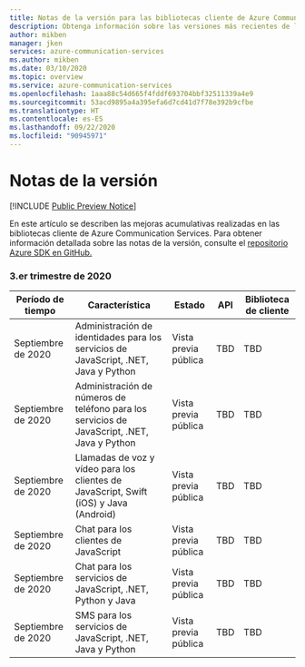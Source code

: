 ```yaml
---
title: Notas de la versión para las bibliotecas cliente de Azure Communication Services
description: Obtenga información sobre las versiones más recientes de la biblioteca cliente.
author: mikben
manager: jken
services: azure-communication-services
ms.author: mikben
ms.date: 03/10/2020
ms.topic: overview
ms.service: azure-communication-services
ms.openlocfilehash: 1aaa88c54d665f4fddf693704bbf32511339a4e9
ms.sourcegitcommit: 53acd9895a4a395efa6d7cd41d7f78e392b9cfbe
ms.translationtype: HT
ms.contentlocale: es-ES
ms.lasthandoff: 09/22/2020
ms.locfileid: "90945971"
---
```

# <a name="release-notes"></a>Notas de la versión

[!INCLUDE [Public Preview Notice](./includes/public-preview-include.md)]

En este artículo se describen las mejoras acumulativas realizadas en las bibliotecas cliente de Azure Communication Services. Para obtener información detallada sobre las notas de la versión, consulte el [repositorio Azure SDK en GitHub.](https://github.com/Azure/azure-sdk)

### <a name="3q2020"></a>3\.er trimestre de 2020

| Período de tiempo      | Característica                                                                         | Estado          | API | Biblioteca de cliente |
| -------------- | ------------------------------------ | -------------- | --- | --- |
| Septiembre de 2020 | Administración de identidades para los servicios de JavaScript, .NET, Java y Python             | Vista previa pública | TBD | TBD |
| Septiembre de 2020 | Administración de números de teléfono para los servicios de JavaScript, .NET, Java y Python     | Vista previa pública | TBD | TBD |
| Septiembre de 2020 | Llamadas de voz y vídeo para los clientes de JavaScript, Swift (iOS) y Java (Android) | Vista previa pública | TBD | TBD |
| Septiembre de 2020 | Chat para los clientes de JavaScript                                                     | Vista previa pública | TBD | TBD |
| Septiembre de 2020 | Chat para los servicios de JavaScript, .NET, Python y Java                            | Vista previa pública | TBD | TBD |
| Septiembre de 2020 | SMS para los servicios de JavaScript, .NET, Java y Python                             | Vista previa pública | TBD | TBD |
